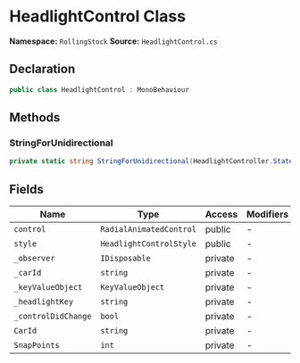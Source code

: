# HeadlightControl Class

**Namespace:** `RollingStock`
**Source:** `HeadlightControl.cs`

## Declaration

```csharp
public class HeadlightControl : MonoBehaviour
```

## Methods

### StringForUnidirectional

```csharp
private static string StringForUnidirectional(HeadlightController.State state)
```

## Fields

| Name | Type | Access | Modifiers |
|------|------|--------|-----------|
| `control` | `RadialAnimatedControl` | public | - |
| `style` | `HeadlightControlStyle` | public | - |
| `_observer` | `IDisposable` | private | - |
| `_carId` | `string` | private | - |
| `_keyValueObject` | `KeyValueObject` | private | - |
| `_headlightKey` | `string` | private | - |
| `_controlDidChange` | `bool` | private | - |
| `CarId` | `string` | private | - |
| `SnapPoints` | `int` | private | - |

